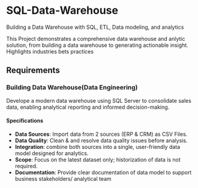 # SQL-Data-Warehouse
Building a Data Warehouse with SQL, ETL, Data modeling, and analytics 

This Project demonstrates a comprehensive data warehouse and anlytic solution, from building a data warehouse to generating actionable insight.
Highlights industries bets practices

## Requirements 

### Building Data Warehouse(Data Engineering)
Develope a modern data warehouse using SQL Server to consolidate sales data, enabling analytical reporting and informed decision-making.

#### Specifications 
- **Data Sources**: Import data from 2 sources (ERP & CRM) as CSV Files.
- **Data Quality**: Clean & and resolve data quality issues before analysis.
- **Integration**: combine both sources into a single, user-friendly data model designed for analytics.
- **Scope**: Focus on the latest dataset only; historization of data is not required.
- **Documentation**: Provide clear documentation of data model to support business stakeholders/ analytical team
